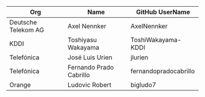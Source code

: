 | Org                    | Name                        | GitHub UserName            |
| -----------------------| ----------------------------|----------------------------|
| Deutsche Telekom AG | Axel Nennker | AxelNennker |
| KDDI | Toshiyasu Wakayama | ToshiWakayama-KDDI |
| Telefónica | José Luis Urien | jlurien |
| Telefónica | Fernando Prado Cabrillo | fernandopradocabrillo |
| Orange | Ludovic Robert | bigludo7 |
